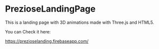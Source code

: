 # PrezioseLandingPage
This is a landing page with 3D animations made with Three.js and HTML5. 

You can Check it here: 

https://prezioselanding.firebaseapp.com/
